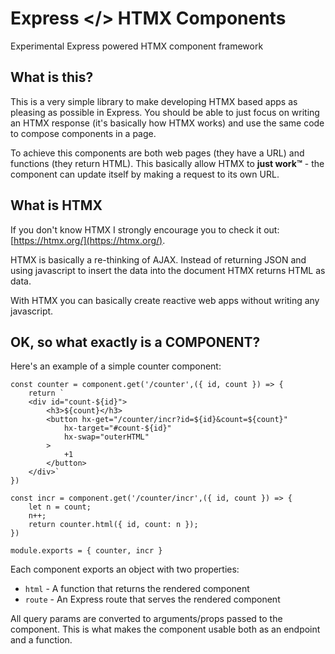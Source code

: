 # Express </> HTMX Components

Experimental Express powered HTMX component framework

## What is this?

This is a very simple library to make developing HTMX based apps as pleasing as
possible in Express. You should be able to just focus on writing an HTMX
response (it's basically how HTMX works) and use the same code to compose
components in a page.

To achieve this components are both web pages (they have a URL) and functions
(they return HTML). This basically allow HTMX to **just work™** - the component
can update itself by making a request to its own URL.

## What is HTMX

If you don't know HTMX I strongly encourage you to check it out:
[https://htmx.org/](https://htmx.org/).

HTMX is basically a re-thinking of AJAX. Instead of returning JSON and using
javascript to insert the data into the document HTMX returns HTML as data.

With HTMX you can basically create reactive web apps without writing any
javascript.

## OK, so what exactly is a COMPONENT?

Here's an example of a simple counter component:

    const counter = component.get('/counter',({ id, count }) => {
        return `
        <div id="count-${id}">
            <h3>${count}</h3>
            <button hx-get="/counter/incr?id=${id}&count=${count}"
                hx-target="#count-${id}"
                hx-swap="outerHTML"
            >
                +1
            </button>
        </div>`
    })
    
    const incr = component.get('/counter/incr',({ id, count }) => {
        let n = count;
        n++;
        return counter.html({ id, count: n });
    })
    
    module.exports = { counter, incr }

Each component exports an object with two properties:

- `html` - A function that returns the rendered component
- `route` - An Express route that serves the rendered component

All query params are converted to arguments/props passed to the
component. This is what makes the component usable both as an endpoint
and a function.

